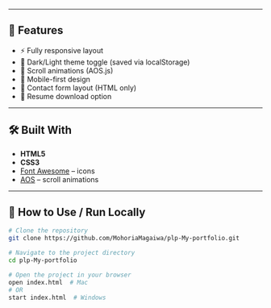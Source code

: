 
---

## 🎨 Features

- ⚡ Fully responsive layout  
- 🌙 Dark/Light theme toggle (saved via localStorage)  
- 🎯 Scroll animations (AOS.js)  
- 📱 Mobile-first design  
- 📝 Contact form layout (HTML only)  
- 📄 Resume download option  

---

## 🛠️ Built With

- **HTML5**  
- **CSS3**  
- [Font Awesome](https://fontawesome.com) – icons  
- [AOS](https://michalsnik.github.io/aos) – scroll animations

---

## 🚀 How to Use / Run Locally

```bash
# Clone the repository
git clone https://github.com/MohoriaMagaiwa/plp-My-portfolio.git

# Navigate to the project directory
cd plp-My-portfolio

# Open the project in your browser
open index.html  # Mac
# OR
start index.html  # Windows
